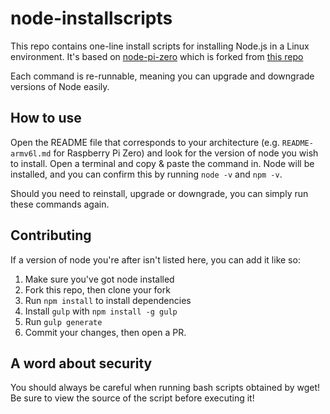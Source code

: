 # node-installscripts

This repo contains one-line install scripts for installing Node.js in a Linux environment. It's based on [node-pi-zero](https://github.com/grayda/node-pi-zero) which is forked from [this repo](https://github.com/sdesalas/node-pi-zero)

Each command is re-runnable, meaning you can upgrade and downgrade versions of Node easily.

## How to use

Open the README file that corresponds to your architecture (e.g. `README-armv6l.md` for Raspberry Pi Zero) and look for the version of node you wish to install. Open a terminal and copy & paste the command in. Node will be installed, and you can confirm this by running `node -v` and `npm -v`.

Should you need to reinstall, upgrade or downgrade, you can simply run these commands again.

## Contributing

If a version of node you're after isn't listed here, you can add it like so:

1. Make sure you've got node installed
2. Fork this repo, then clone your fork
3. Run `npm install` to install dependencies
4. Install `gulp` with `npm install -g gulp`
5. Run `gulp generate`
6. Commit your changes, then open a PR.

## A word about security

You should always be careful when running bash scripts obtained by wget! Be sure to view the source of the script before executing it!
